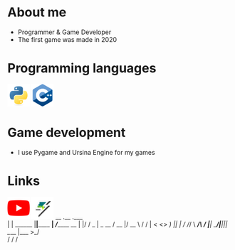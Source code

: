 # About me

-  Programmer & Game Developer
- The first game was made in 2020
  <!-- For my first games I used Pocket Code --!>
 # Programming languages
 <img width="50" height="50" src="assets/python.png"></a>
 <img width="50" height="50" src="assets/cpp.png"></a>

# Game development

- I use Pygame and Ursina Engine for my games

# Links
  <a href="https://www.youtube.com/channel/UCCfBNDkqZtc5FaKBoq5g1eQ"><img width="50" height="50" src="assets/youtube.png"></a>
  <a href="https://gamejolt.com/@koirlex"><img width="50" height="50" src="assets/gamejolt.png"></a>
 __         .__           .___           
|  | ______ |__|______  __| _/_______  __
|  |/ /  _ \|  \_  __ \/ __ |/ __ \  \/ /
|    <  <_> )  ||  | \/ /_/ \  ___/\   / 
|__|_ \____/|__||__|  \____ |\___  >\_/  
     \/                    \/    \/      

